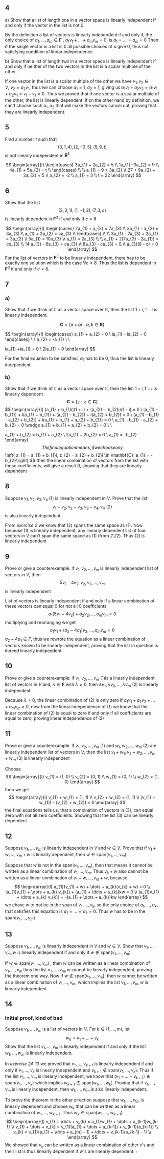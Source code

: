## 4
a) Show that a list of length one in a vector space is linearly independent if and only if the vector in the list is not $0$

By the definition a list of vectors is linearly independent if and only if, the only choice of $a_{1}, \dots, a_{m} \in \mathbf{F}$ ,  $a_{1}v_{1} + \dots + a_{m}v_{m} = 0$. is $a_{1} = \dots = a_{m} = 0$ Then if the single vector in a list is 0 all possible choices of $a$ give $0$, thus not satisfying condition of linear independence

b) Show that a list of length two in a vector space is linearly independent if and only if neither of the two vectors in the list is a scalar multiple of the other.

If one vector in the list is a scalar multiple of the other we have $v_{1}, v_{2} \in V,\ v_{2} = a_{2}v_{1}$, thus we can choose $a_{1} = 1, a_{2} = 1$, giving us $a_{1}v_{1} + a_{2}v_{2} = a_{1}v_{1} + a_{2}v_{1} = v_{1} - v_{1} = 0$. Thus we proved that if one vector is a scalar multiple of the other, the list is linearly dependent. if on the other hand by definition, we can't choose such $a_{1}, a_{2}$  that will make the vectors cancel out, proving that they are linearly independent.

## 5
Find a number $t$ such that
$$
(3, 1, 4), (2, -3, 5), (5, 9, t)
$$
is not linearly independent in $\mathbf{R}^3$

$$
\begin{array}{l}
\begin{cases}
3a_{1} + 2a_{2} = 5 \\
1a_{1} -3a_{2} = 9 \\
4a_{1} + 5a_{2} = t \\
\end{cases} \\
\\
a_{1} = 9 + 3a_{2} \\
27 + 9a_{2} + 2a_{2} = 5 \\
a_{2} = -2 \\
a_{1} = 3 \\
t = 22
\end{array}
$$


## 6
Show that the list 
$$
(2, 3, 1), (1, -1, 2), (7, 3, c)
$$
is linearly dependent in $\mathbf{F}^3$ if and only if $c = 8$

$$
\begin{array}{l}
\begin{cases}
2a_{1} + a_{2} = 7a_{3} \\
3a_{1} - a_{2} = 3a_{3} \\
a_{1} + 2a_{2} = ca_{3} \\
\end{cases} \\
 \\
3a_{1} - 7a_{3} + 2a_{1} = 3a_{3} \\
5a_{1} = 10a_{3} \\
a_{1} = 2a_{3} \\
 \\
a_{1} + 2(7a_{3} - 2a_{1}) = ca_{3} \\
14 a_{3} - 6a_{3} = ca_{3} \\
8a_{3} - ca_{3} = 0 \\
a_{3}(8 - c) = 0
\end{array}
$$
For the list of vectors in $\mathbf{F}^3$ to be linearly independent, there has to be exactly one solution which is the case $\forall c \neq 8$. Thus the list is dependent in $\mathbf{F}^3$ if and only if $c = 8$.

## 7
### a)
Show that if we think of $\mathbb{C}$ as a vector space over $\mathbb{R}$, then the list $1 + i, 1 - i$ is linearly independent.

$$
\mathbf{C} = \left\{ a + bi: a, b \in \mathbf{R} \right\}
$$

$$
\begin{array}{l}
\begin{cases}
a_{1} + a_{2} = 0 \\
ia_{1} - ia_{2} = 0
\end{cases} \\
 \\
a_{2} = -a_{1} \\ \\

ia_{1} +ia_{1} = 0 \\
2ia_{1} = 0
\end{array}
$$

For the final equation to be satisfied, $a_{1}$ has to be $0$, thus the list is linearly independent

### b) 
Show that if we think of $\mathbb{C}$ as a vector space over $\mathbb{C}$, then the list $1+i, 1-i$ is linearly dependent
$$
\mathbf{C} = \left\{ z : z \in \mathbf{C} \right\} 
$$
$$
\begin{array}{l}
(a_{1} + b_{1}i)(1 + i) + (a_{2} + b_{2}i)(1 - i) = 0  \\
(a_{1} - b_{1}) + i(a_{1} + b_{1}) + (a_{2} - b_{2}) + i(a_{2} + b_{2}) = 0 \\
(a_{1} - b_{1} - a_{2} + b_{2}) + i(a_{1} + b_{1} + a_{2} + b_{2}) = 0 \\
a_{1} - b_{1} - a_{2} + b_{2} = 0 \wedge a_{1} + b_{1} + a_{2} + b_{2} = 0 \\ \\

a_{1} + b_{2} = b_{1} + a_{2} \\
2a_{1} + 2b_{2} = 0 \\
a_{1} = -b_{2}
\end{array}
$$
The final equation means, if we choose any
$$
\left\{   z_{1} = a_{1} + b_{1}i, z_{2} = a_{2} + b_{2}i \in \mathbf{C}: a_{1} = -b_{2}\right\} 
$$
then the linear combination of vectors from the list with these coefficients, will give a result $0$, showing that they are linearly dependent

## 8
Suppose $v_{1}, v_{2}, v_{3}, v_{4} \ (1)$ is linearly independent in $V$. Prove that the list
$$
v_{1} - v_{2}, v_{2} - v_{3}, v_{3} - v_{4}, v_{4} \ (2)
$$
is also linearly independent

From _exercise 2_ we know that (2) spans the same space as (1). Now because (1) is linearly independent, any linearly dependent list of four vectors in $V$ can't span the same space as (1) (from _2.22_). Thus (2) is linearly independent

## 9
Prove or give a counterexample: If $v_{1}, v_{2}, \dots, v_{m}$ is linearly independent list of vectors in $V$, then 
$$
5v_{1} - 4v_{2}, v_{2}, v_{3}, \dots, v_{m}
$$
is linearly independent

List of vectors is linearly independent if and only if a linear combination of these vectors can equal $0$ for not all $0$ coefficients
$$
a_{1}(5v_{1} - 4v_{2}) + a_{2}v_{2},\dots, a_{m}v_{m} = 0
$$
multiplying and rearranging we get
$$
a_{1}v_{1} + (a_{2} - 4a_{1})v_{2},\dots,a_{m}v_{m} = 0
$$
$a_{2} - 4a_{1} \in F$, thus we rewrote the equation as a linear combination of vectors known to be linearly independent, proving that the list in question is indeed linearly independent

## 10
Prove or give a counterexample: If $v_{1}, v_{2}, \dots, v_{m} \ (1)$is a linearly independent list of vectors in $V$ and, $\lambda \in \mathbf{F}$ with $\lambda \neq 0$, then $\lambda v_{1}, \lambda v_{2}, \dots, \lambda v_{m} \ (2)$ is linearly independent

Because $\lambda \neq 0$, the linear combination of (2) is only zero if $a_{1}v_{1} + a_{2}v_{2} + \dots + a_{m}v_{m} = 0$, now from the linear independence of (1) we know that the linear combination of (2) is equal to zero if and only if all coefficients are equal to zero, proving linear independence of (2)

## 11
Prove or give a counterexample. If $v_{1}, v_{2}, \dots, v_{m} \ (1)$ and $w_{1}, w_{2}, \dots, w_{m} \ (2)$ are linearly independent list of vectors in $V$, then the list $v_{1} + w_{1}, v_{2} + w_{2}, \dots, v_{m} + w_{m} \ (3)$  is linearly independent

Choose 
$$
\begin{array}{l}
v_{1} = (1, 0) \\
v_{2} = (0, 1)  \\
w_{1} = (0, 1) \\
w_{2} = (1, 0)
\end{array}
$$
then we get 
$$
\begin{array}{l}
v_{1} + w_{1} = (1, 1) \\
v_{2} + w_{2} = (1, 1) \\
(v_{1} + w_{1}) - (v_{2} + w_{2}) = 0
\end{array}
$$
the final equations tells us, that a combination of vectors in (3), can equal zero with not all zero coefficients. Showing that the list (3) can be linearly dependent

## 12
Suppose $v_{1}, \dots, v_{m}$ is linearly independent in $V$ and $w \in V$. Prove that if $v_{1} + w, \dots, v_{m} + w$ is linearly dependent, then $w \in \text{span}(v_{1},\dots, v_{m})$.

Suppose that $w$ is not in the $\text{span}(v_{1}, \dots, v_{m})$, then that means it cannot be written as a linear combination of $v_{1},\dots,v_{m}$. Thus $v_{k} + w$ also cannot be written as a linear combination of $v_{1} + w, \dots, v_{m} + w$, because: 
$$ \begin{array}{l}
a_{1}(v_{1} + w) + \dots + a_{k}(v_{k} + w) = 0 \\
(a_{1}v_{1} + \dots + a_{k} v_{k}) + (a_{1} + \dots + a_{k})kw = 0 \\
(a_{1}v_{1} + \dots + a_{k} v_{k}) = -(a_{1} + \dots + a_{k})kw
\end{array}
$$
we chose $w$ to not be in the span of $v_{1},\dots, v_{k}$, so the only choice of $a_{1}, \dots, a_{k}$, that satisfies this equation is $a_{1} = \dots = a_{k} = 0$. Thus $w$ has to be in the $\text{span}(v_{1},\dots,v_{m})$

## 13
Suppose $v_{1},\dots, v_{m}$ is linearly independent in $V$ and $w \in V$. Show that $v_{1},\dots, v_{m},w$ is linearly independent if and only if $w \not\in \text{span}(v_{1}, \dots, v_{m})$

If $w \in \text{span}(v_{1}, \dots, v_{m})$ , then $w$ can be written as a linear combination of $v_{1}, \dots, v_{m}$ thus the list $v_{1}, \dots, v_{m}, w$ cannot be linearly independent, proving the theorem one way. Now if $w \not\in \text{span}(v_{1}, \dots, v_{m})$, then $w$ cannot be written as a linear combination of $v_{1}, \dots, v_{m}$, which implies the list $v_{1}, \dots, v_{m}, w$ is linearly independent.

## 14
### Initial proof, kind of bad
Suppose $v_{1}, \dots, v_{m}$ is a list of vectors in $V$. For $k \in (1, \dots, m)$, let
$$
w_{k} = v_{1} + \dots + v_{k}
$$
Show that the list $v_{1}, \dots, v_{m}$ is linearly independent if and only if the list $w_{1}, \dots, w_{m}$ is linearly independent.

In _exercise 2A 13_ we proved that $v_{1}, \dots, v_{k+1}$ is linearly independent if and only if $v_{1}, \dots, v_{k}$ is linearly independent and $v_{k+1} \not\in \text{span}(v_{1}, \dots, v_{k})$. Thus if the list $v_{1}, \dots, v_{m}$ is linearly independent, we know that $(v_{1} + \dots + v_{k+1}) \not\in \text{span}(v_{1}, \dots, v_{k})$ which implies $w_{k+1} \not\in \text{span}(w_{1}, \dots, w_{k})$. Proving that if $v_{1}, \dots, v_{m}$ is linearly independent, then $w_{1}, \dots, w_{m}$ is also linearly independent.

To prove the theorem in the other direction suppose that $w_{1}, \dots, w_{m}$ is linearly dependent and choose $w_{k}$ that can be written as a linear combination of $w_{1}, \dots, w_{k-1}$. Thus $w_{k} \in \text{span}(w_{1}, \dots, w_{k-1})$ 
$$
\begin{array}{l}
v_{1} + \dots + v_{k} = a_{1}w_{1} + \dots + a_{k-1}w_{k-1} \\
v_{1} + \dots + v_{k} = v_{1}(a_{1} + \dots + a_{k-1}) + v_{k-1}(a_{k-1}) \\
v_{k} = v_{1}(a_{1} + \dots + a_{m} - 1) + \dots + v_{k-1}(a_{k-1} - 1) \\
\end{array}
$$
We showed that $v_{k}$ can be written as a linear combination of other $v$'s and their list is thus linearly dependent if $w$'s are linearly dependent. $\square$
